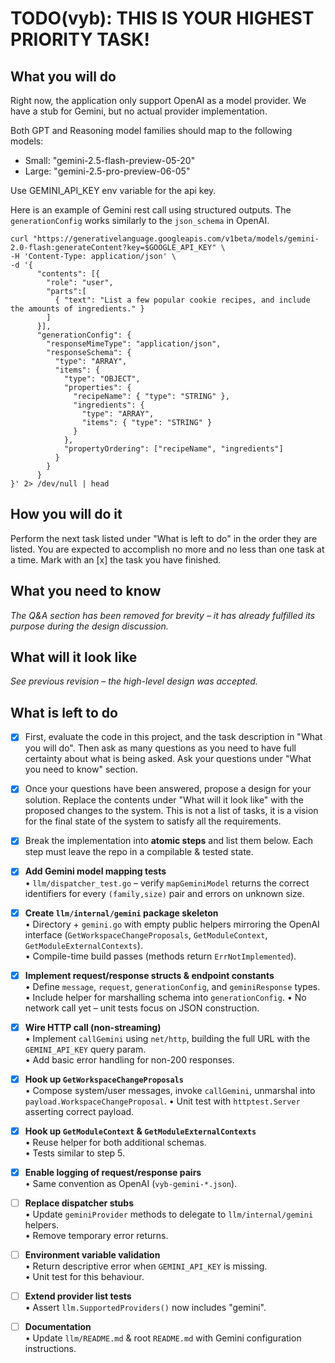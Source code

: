# TODO(vyb): THIS IS YOUR HIGHEST PRIORITY TASK!

## What you will do
Right now, the application only support OpenAI as a model provider. 
We have a stub for Gemini, but no actual provider implementation. 

Both GPT and Reasoning model families should map to the following models:
- Small: "gemini-2.5-flash-preview-05-20"
- Large: "gemini-2.5-pro-preview-06-05"

Use GEMINI_API_KEY env variable for the api key.

Here is an example of Gemini rest call using structured outputs. The `generationConfig` works similarly to the `json_schema` in OpenAI. 
```
curl "https://generativelanguage.googleapis.com/v1beta/models/gemini-2.0-flash:generateContent?key=$GOOGLE_API_KEY" \
-H 'Content-Type: application/json' \
-d '{
      "contents": [{
        "role": "user",
        "parts":[
          { "text": "List a few popular cookie recipes, and include the amounts of ingredients." }
        ]
      }],
      "generationConfig": {
        "responseMimeType": "application/json",
        "responseSchema": {
          "type": "ARRAY",
          "items": {
            "type": "OBJECT",
            "properties": {
              "recipeName": { "type": "STRING" },
              "ingredients": {
                "type": "ARRAY",
                "items": { "type": "STRING" }
              }
            },
            "propertyOrdering": ["recipeName", "ingredients"]
          }
        }
      }
}' 2> /dev/null | head
```

## How you will do it
Perform the next task listed under "What is left to do" in the order they are listed.
You are expected to accomplish no more and no less than one task at a time.
Mark with an [x] the task you have finished.

## What you need to know

*The Q&A section has been removed for brevity – it has already fulfilled its
purpose during the design discussion.*

## What will it look like
*See previous revision – the high-level design was accepted.*

## What is left to do
- [x] First, evaluate the code in this project, and the task description in "What you will do". Then ask as many questions as you need to have full certainty about what is being asked. Ask your questions under "What you need to know" section.
- [x] Once your questions have been answered, propose a design for your solution. Replace the contents under "What will it look like" with the proposed changes to the system. This is not a list of tasks, it is a vision for the final state of the system to satisfy all the requirements.
- [x] Break the implementation into **atomic steps** and list them below. Each
      step must leave the repo in a compilable & tested state.

- [x] **Add Gemini model mapping tests**  
   • `llm/dispatcher_test.go` – verify `mapGeminiModel` returns the correct
   identifiers for every `(family,size)` pair and errors on unknown size.

- [x] **Create `llm/internal/gemini` package skeleton**  
   • Directory + `gemini.go` with empty public helpers mirroring the OpenAI
   interface (`GetWorkspaceChangeProposals`, `GetModuleContext`,
   `GetModuleExternalContexts`).  
   • Compile-time build passes (methods return `ErrNotImplemented`).

- [x] **Implement request/response structs & endpoint constants**  
   • Define `message`, `request`, `generationConfig`, and `geminiResponse`
   types.
   • Include helper for marshalling schema into `generationConfig`.
   • No network call yet – unit tests focus on JSON construction.

- [x] **Wire HTTP call (non-streaming)**  
   • Implement `callGemini` using `net/http`, building the full URL with the
   `GEMINI_API_KEY` query param.  
   • Add basic error handling for non-200 responses.

- [x] **Hook up `GetWorkspaceChangeProposals`**  
   • Compose system/user messages, invoke `callGemini`, unmarshal into
   `payload.WorkspaceChangeProposal`.
   • Unit test with `httptest.Server` asserting correct payload.

- [x] **Hook up `GetModuleContext` & `GetModuleExternalContexts`**  
   • Reuse helper for both additional schemas.  
   • Tests similar to step 5.

- [x] **Enable logging of request/response pairs**  
   • Same convention as OpenAI (`vyb-gemini-*.json`).

- [ ] **Replace dispatcher stubs**  
   • Update `geminiProvider` methods to delegate to
   `llm/internal/gemini` helpers.  
   • Remove temporary error returns.

- [ ] **Environment variable validation**  
   • Return descriptive error when `GEMINI_API_KEY` is missing.  
   • Unit test for this behaviour.

- [ ] **Extend provider list tests**  
    • Assert `llm.SupportedProviders()` now includes "gemini".

- [ ] **Documentation**  
    • Update `llm/README.md` & root `README.md` with Gemini configuration
    instructions.
